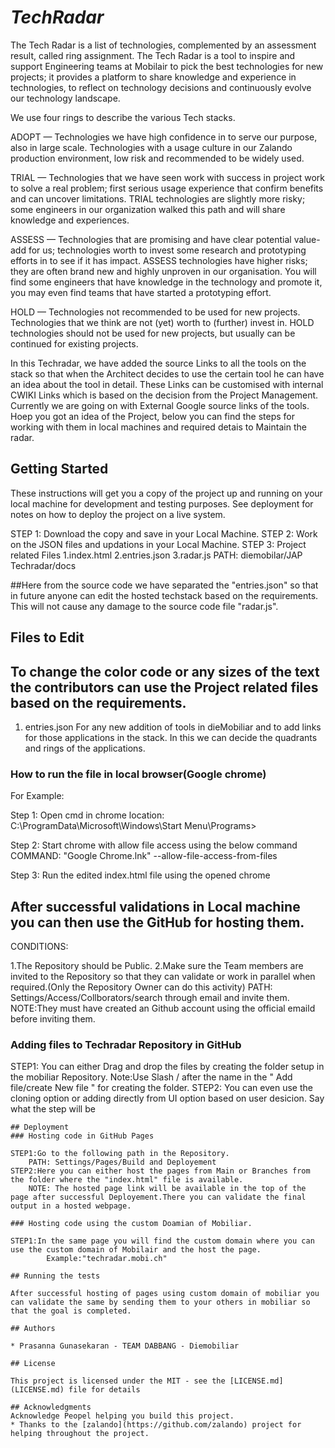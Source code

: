 # _TechRadar_

The Tech Radar is a list of technologies, complemented by an assessment result, called ring assignment. 
The Tech Radar is a tool to inspire and support Engineering teams at Mobilair to pick the best technologies for new projects; it provides a platform to share knowledge and experience in technologies, to reflect on technology decisions and continuously evolve our technology landscape.

We use four rings to describe the various Tech stacks.

ADOPT — Technologies we have high confidence in to serve our purpose, also in large scale. Technologies with a usage culture in our Zalando production environment, low risk and recommended to be widely used.

TRIAL — Technologies that we have seen work with success in project work to solve a real problem; first serious usage experience that confirm benefits and can uncover limitations. TRIAL technologies are slightly more risky; some engineers in our organization walked this path and will share knowledge and experiences.

ASSESS — Technologies that are promising and have clear potential value-add for us; technologies worth to invest some research and prototyping efforts in to see if it has impact. ASSESS technologies have higher risks; they are often brand new and highly unproven in our organisation. You will find some engineers that have knowledge in the technology and promote it, you may even find teams that have started a prototyping effort.

HOLD — Technologies not recommended to be used for new projects. Technologies that we think are not (yet) worth to (further) invest in. HOLD technologies should not be used for new projects, but usually can be continued for existing projects.

In this Techradar, we have added the source Links to all the tools on the stack so that when the Architect decides to use the certain tool he can have an idea about the tool in detail. These Links can be customised with internal CWIKI Links which is based on the decision from the Project Management. Currently we are going on with External Google source links of the tools. Hoep you got an idea of the Project, below you can find the steps for working with them in local machines and required detais to Maintain the radar.



## Getting Started

These instructions will get you a copy of the project up and running on your local machine for development and testing purposes. See deployment for notes on how to deploy the project on a live system.

STEP 1: Download the copy and save in your Local Machine.
STEP 2: Work on the JSON files and updations in your Local Machine.
STEP 3: Project related Files 
        1.index.html
        2.entries.json
        3.radar.js
PATH: diemobilar/JAP Techradar/docs

##Here from the source code we have separated the "entries.json" so that in future anyone can edit the hosted techstack based on the requirements. This will not cause any damage to the source code file "radar.js".

## Files to Edit 

## To change the color code or any sizes of the text the contributors can use the Project related files based on the requirements.

1. entries.json
      For any new addition of tools in dieMobiliar and to add links for those applications in the stack. In this we can decide the quadrants and rings of the applications.

### How to run the file in local browser(Google chrome)

For Example:

Step 1:
	Open cmd in chrome location:
C:\ProgramData\Microsoft\Windows\Start Menu\Programs>

Step 2:
	Start chrome with allow file access using the below command
    COMMAND: "Google Chrome.lnk" --allow-file-access-from-files

Step 3:
	Run the edited index.html file using the opened chrome

##  After successful validations in Local machine you can then use the GitHub for hosting them. 

CONDITIONS:

1.The Repository should be Public.
2.Make sure the Team members are invited to the Repository so that they can validate or work in parallel when required.(Only the Repository Owner can do this activity)
    PATH: Settings/Access/Collborators/search through email and invite them.
        NOTE:They must have created an Github account using the official emaild before inviting them.

### Adding files to Techradar Repository in GitHub

STEP1: You can either Drag and drop the files by creating the folder setup in the mobiliar Repository.
           Note:Use Slash / after the name in the " Add file/create New file " for creating the folder.
STEP2: You can even use the cloning option or adding directly from UI option based on user desicion.
Say what the step will be

```
## Deployment
### Hosting code in GitHub Pages

STEP1:Go to the following path in the Repository.
    PATH: Settings/Pages/Build and Deployement
STEP2:Here you can either host the pages from Main or Branches from the folder where the "index.html" file is available.
    NOTE: The hosted page link will be available in the top of the page after successful Deployement.There you can validate the final output in a hosted webpage.

### Hosting code using the custom Doamian of Mobiliar.

STEP1:In the same page you will find the custom domain where you can use the custom domain of Mobilair and the host the page.
        Example:"techradar.mobi.ch"

## Running the tests

After successful hosting of pages using custom domain of mobiliar you can validate the same by sending them to your others in mobiliar so that the goal is completed.

## Authors

* Prasanna Gunasekaran - TEAM DABBANG - Diemobiliar 

## License

This project is licensed under the MIT - see the [LICENSE.md](LICENSE.md) file for details

## Acknowledgments
Acknowledge Peopel helping you build this project.
* Thanks to the [zalando](https://github.com/zalando) project for helping throughout the project.


